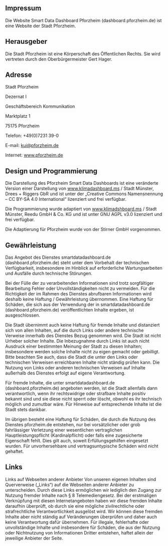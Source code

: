 ## Impressum

Die Website Smart Data Dashboard Pforzheim (dashboard.pforzheim.de) ist eine Website der Stadt Pforzheim.

## Herausgeber

Die Stadt Pforzheim ist eine Körperschaft des Öffentlichen Rechts. Sie wird vertreten durch den Oberbürgermeister Gert Hager.

## Adresse

Stadt Pforzheim

Dezernat I

Geschäftsbereich Kommunikation

Marktplatz 1

75175 Pforzheim

Telefon: +49(0)7231 39-0

E-mail: kui@pforzheim.de

Internet: www.pforzheim.de

## Design und Programmierung

Die Darstellung des Pforzheim Smart Data Dashboards ist eine veränderte Version einer Darstellung von www.klimadashboard.ms / Stadt Münster, Drees + Riggers GbR und ist unter der „Creative Commons Namensnennung – CC BY-SA 4.0 International“ lizenziert und frei verfügbar.

Die Programmierung wurde adaptiert von www.klimadshboard.ms / Stadt Münster, Reedu GmbH & Co. KG und ist unter GNU AGPL v3.0 lizenziert und frei verfügbar.

Die Adaptierung für Pforzheim wurde von der Stirner GmbH vorgenommen.

## Gewährleistung

Das Angebot des Dienstes smartdatadashboard.de (dashboard.pforzheim.de) steht unter dem Vorbehalt der technischen Verfügbarkeit, insbesondere im Hinblick auf erforderliche Wartungsarbeiten und Ausfälle durch technische Störungen.

Bei der Fülle der zu verarbeitenden Informationen sind trotz sorgfältiger Bearbeitung Fehler oder Unvollständigkeiten nicht zu vermeiden. Für die Richtigkeit der im Rahmen des Dienstes abrufbaren Informationen wird deshalb keine Haftung / Gewährleistung übernommen. Eine Haftung für Schäden, die sich aus der Verwendung der in smartdatadashboard.de (dashboard.pforzheim.de) veröffentlichten Inhalte ergeben, ist ausgeschlossen.

Die Stadt übernimmt auch keine Haftung für fremde Inhalte und distanziert sich von allen Inhalten, auf die durch Links oder andere technische Verweise innerhalb des Dienstes Bezug genommen wird. Die Stadt ist nicht Urheber solcher Inhalte. Die Inbezugnahme durch Links ist auch nicht Ausdruck einer bestimmten Meinung der Stadt zu diesen Inhalten; insbesondere werden solche Inhalte nicht zu eigen gemacht oder gebilligt. Bitte beachten Sie auch, dass die Stadt die unter den Links oder technischen Verweisen erreichbaren Inhalte nicht ständig prüfen kann. Die Nutzung von Links oder anderen technischen Verweisen auf Inhalte außerhalb des Dienstes erfolgt auf eigene Verantwortung.

Für fremde Inhalte, die unter smartdatadashboard.de (dashboard.pforzheim.de) angeboten werden, ist die Stadt allenfalls dann verantwortlich, wenn ihr rechtswidrige oder strafbare Inhalte positiv bekannt sind und sie diese nicht sperrt oder löscht, obwohl es ihr technisch möglich und zumutbar wäre. Für Hinweise auf entsprechende Inhalte ist die Stadt stets dankbar.

Im übrigen besteht eine Haftung für Schäden, die durch die Nutzung des Dienstes pforzheim.de entstehen, nur bei vorsätzlicher oder grob fahrlässiger Verletzung einer wesentlichen vertraglichen Hauptleistungspflicht (Kardinalpflicht) oder falls eine zugesicherte Eigenschaft fehlt. Dies gilt auch, soweit Erfüllungsgehilfen eingesetzt wurden. Für unvorhersehbare und vertragsuntypische Schäden wird nicht gehaftet.

## Links

Links auf Webseiten anderer Anbieter Von unseren eigenen Inhalten sind Querverweise („Links“) auf die Webseiten anderer Anbieter zu unterscheiden. Durch diese Links ermöglichen wir lediglich den Zugang zur Nutzung fremder Inhalte nach § 8 Telemediengesetz. Bei der erstmaligen Verknüpfung mit diesen Internetangeboten haben wir diese fremden Inhalte daraufhin überprüft, ob durch sie eine mögliche zivilrechtliche oder strafrechtliche Verantwortlichkeit ausgelöst wird. Wir können diese fremden Inhalte aber nicht ständig auf Veränderungen überprüfen und daher auch keine Verantwortung dafür übernehmen. Für illegale, fehlerhafte oder unvollständige Inhalte und insbesondere für Schäden, die aus der Nutzung oder Nichtnutzung von Informationen Dritter entstehen, haftet allein der jeweilige Anbieter der Seite.

